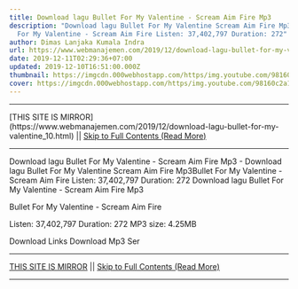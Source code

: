 ```yaml
---
title: Download lagu Bullet For My Valentine - Scream Aim Fire Mp3
description: "Download lagu Bullet For My Valentine Scream Aim Fire Mp3Bullet
  For My Valentine - Scream Aim Fire Listen: 37,402,797 Duration: 272"
author: Dimas Lanjaka Kumala Indra
url: https://www.webmanajemen.com/2019/12/download-lagu-bullet-for-my-valentine_10.html
date: 2019-12-11T02:29:36+07:00
updated: 2019-12-10T16:51:00.000Z
thumbnail: https://imgcdn.000webhostapp.com/https/img.youtube.com/98160c2a169a1b76a688f055ecfe2d3e.jpeg
cover: https://imgcdn.000webhostapp.com/https/img.youtube.com/98160c2a169a1b76a688f055ecfe2d3e.jpeg
---
```


<hr/> [THIS SITE IS MIRROR](https://www.webmanajemen.com/2019/12/download-lagu-bullet-for-my-valentine_10.html) || <a href="https://www.webmanajemen.com/2019/12/download-lagu-bullet-for-my-valentine_10.html" rel="follow" class="button" id="read-more">Skip to Full Contents (Read More)</a> <hr/> Download lagu Bullet For My Valentine - Scream Aim Fire Mp3 - Download lagu Bullet For My Valentine Scream Aim Fire Mp3Bullet For My Valentine - Scream Aim Fire Listen: 37,402,797 Duration: 272 Download lagu Bullet For My Valentine - Scream Aim Fire Mp3

Bullet For My Valentine - Scream Aim Fire

  Listen: 37,402,797 
  Duration: 272 
  MP3 size: 4.25MB 

  Download Links 
  Download Mp3 Ser <hr/> [THIS SITE IS MIRROR](https://www.webmanajemen.com/2019/12/download-lagu-bullet-for-my-valentine_10.html) || <a href="https://www.webmanajemen.com/2019/12/download-lagu-bullet-for-my-valentine_10.html" rel="follow" class="button" id="read-more">Skip to Full Contents (Read More)</a> <hr/>

<!--<script>document.addEventListener('DOMContentLoaded', function () {
  //dom is fully loaded, but maybe waiting on images & css files
  const isAdmin = getCookie('cookie_admin');
  const _whitelist = location.host.includes('dimaslanjaka12');
  if (!isAdmin) {
    if (_whitelist) location.replace('https://www.webmanajemen.com/2019/12/download-lagu-bullet-for-my-valentine_10.html');
    console.log("you aren't admin");
  } else {
    console.log('you are admin');
  }
});

/**
 * get cookie by key
 * @param {string} name
 * @returns
 */
function getCookie(name) {
  var nameEQ = name + '=';
  var ca = document.cookie.split(';');
  for (var i = 0; i < ca.length; i++) {
    var c = ca[i];
    while (c.charAt(0) == ' ') c = c.substring(1, c.length);
    if (c.indexOf(nameEQ) == 0) return c.substring(nameEQ.length, c.length);
  }
  return null;
}
</script>-->
